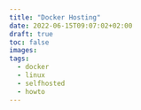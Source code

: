 ```yaml
---
title: "Docker Hosting"
date: 2022-06-15T09:07:02+02:00
draft: true
toc: false
images:
tags:
  - docker
  - linux
  - selfhosted
  - howto
---
```


